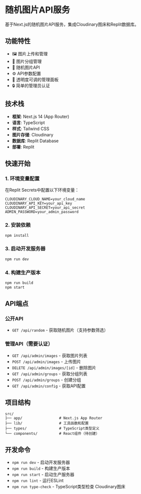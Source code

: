 # 随机图片API服务

基于Next.js的随机图片API服务，集成Cloudinary图床和Replit数据库。

## 功能特性

- 🖼️ 图片上传和管理
- 📁 图片分组管理
- 🎲 随机图片API
- ⚙️ API参数配置
- 🎨 透明度可调的管理面板
- 🔒 简单的管理员认证

## 技术栈

- **框架**: Next.js 14 (App Router)
- **语言**: TypeScript
- **样式**: Tailwind CSS
- **图片存储**: Cloudinary
- **数据库**: Replit Database
- **部署**: Replit

## 快速开始

### 1. 环境变量配置

在Replit Secrets中配置以下环境变量：

```
CLOUDINARY_CLOUD_NAME=your_cloud_name
CLOUDINARY_API_KEY=your_api_key
CLOUDINARY_API_SECRET=your_api_secret
ADMIN_PASSWORD=your_admin_password
```

### 2. 安装依赖

```bash
npm install
```

### 3. 启动开发服务器

```bash
npm run dev
```

### 4. 构建生产版本

```bash
npm run build
npm start
```

## API端点

### 公开API
- `GET /api/random` - 获取随机图片（支持参数筛选）

### 管理API（需要认证）
- `GET /api/admin/images` - 获取图片列表
- `POST /api/admin/images` - 上传图片
- `DELETE /api/admin/images/[id]` - 删除图片
- `GET /api/admin/groups` - 获取分组列表
- `POST /api/admin/groups` - 创建分组
- `GET /api/admin/config` - 获取API配置

## 项目结构

```
src/
├── app/                 # Next.js App Router
├── lib/                 # 工具函数和配置
├── types/               # TypeScript类型定义
└── components/          # React组件（待创建）
```

## 开发命令

- `npm run dev` - 启动开发服务器
- `npm run build` - 构建生产版本
- `npm run start` - 启动生产服务器
- `npm run lint` - 运行ESLint
- `npm run type-check` - TypeScript类型检查
Cloudinary图床
